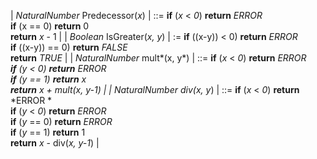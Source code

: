 | *NaturalNumber* Predecessor(*x*) | ::= **if** (*x* < *0*) **return** *ERROR*<br />     **if** (x == 0) **return** 0<br />     **return** *x* - 1 |
| *Boolean* IsGreater(*x, y*)      | := **if** ((x-y)) < 0) **return** *ERROR*<br />    **if** ((x-y)) == 0) **return** *FALSE*<br />     **return** *TRUE* |
| *NaturalNumber* mult*(x, y*)     | ::= **if** (*x* < *0*) **return** *ERROR *<br />     **if** (*y* < *0*) **return** *ERROR*<br />     **if** (*y* == 1) **return** x<br />     **return** *x* + mult(*x, y-1*) |
| *NaturalNumber* div*(x, y*)      | ::= **if** (*x* < *0*) **return** *ERROR *<br />     **if** (*y* < *0*) **return** *ERROR*<br />     **if** (*y* == 0) **return** *ERROR*<br />     **if** (*y* == 1) **return** 1<br />     **return** *x* - div(*x, y-1*) |